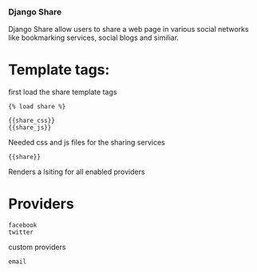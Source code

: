 ### Django Share

Django Share allow users to share a web page in various social networks like bookmarking services, social blogs and similiar.

Template tags:
==============

first load the share template tags

    {% load share %}

    {{share_css}}
    {{share_js}}
    
Needed css and js files for the sharing services    
    
    {{share}}    
    
Renders a lsiting for all enabled providers
    
Providers
=========

    facebook
    twitter
 
custom providers
   
    email